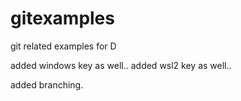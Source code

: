 # gitexamples
git related examples for D

added windows key as well..
added wsl2 key as well..

added branching.
